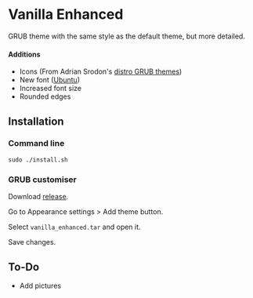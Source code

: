 # Vanilla Enhanced

GRUB theme with the same style as the default theme, but more detailed.

#### Additions
* Icons (From Adrian Srodon's [distro GRUB themes](https://github.com/AdisonCavani/distro-grub-themes))
* New font ([Ubuntu](https://design.ubuntu.com/font/))
* Increased font size
* Rounded edges

## Installation

### Command line
`sudo ./install.sh`

### GRUB customiser
Download [release](https://github.com/SavariaS/VanillaEnhanced/releases/tag/v1.0.0).

Go to Appearance settings > Add theme button.

Select `vanilla_enhanced.tar` and open it.

Save changes.

## To-Do
* Add pictures

